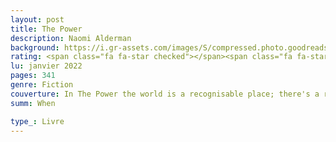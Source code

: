 ```yaml
--- 
layout: post
title: The Power
description: Naomi Alderman
background: https://i.gr-assets.com/images/S/compressed.photo.goodreads.com/books/1462814013i/29751398._SR1200,630_.jpg
rating: <span class="fa fa-star checked"></span><span class="fa fa-star checked"></span><span class="fa fa-star checked"></span><span class="fa fa-star checked"></span><span class="fa fa-star unchecked"></span>
lu: janvier 2022
pages: 341
genre: Fiction
couverture: In The Power the world is a recognisable place; there's a rich Nigerian kid who lounges around the family pool; a foster girl whose religious parents hide their true nature; a local American politician; a tough London girl from a tricky family. But something vital has changed, causing their lives to converge with devastating effect. Teenage girls now have immense physical power - they can cause agonising pain and even death. And, with this small twist of nature, the world changes utterly.This extraordinary novel by Naomi Alderman, a Sunday Times Young Writer of the Year and Granta Best of British writer, is not only a gripping story of how the world would change if power was in the hands of women but also exposes, with breath-taking daring, our contemporary world.
summ: When

type_: Livre
---
```



